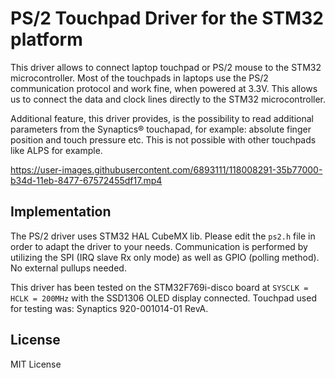 # PS/2 Touchpad Driver for the STM32 platform

This driver allows to connect laptop touchpad or PS/2 mouse to the STM32 microcontroller.
Most of the touchpads in laptops use the PS/2 communication protocol and work fine, when powered at 3.3V.
This allows us to connect the data and clock lines directly to the STM32 microcontroller.

Additional feature, this driver provides, is the possibility to read additional parameters from the Synaptics® touchapad, for example: absolute finger position and touch pressure etc. This is not possible with other touchpads like ALPS for example.

https://user-images.githubusercontent.com/6893111/118008291-35b77000-b34d-11eb-8477-67572455df17.mp4

## Implementation

The PS/2 driver uses STM32 HAL CubeMX lib. Please edit the `ps2.h` file in order to adapt the driver to your needs. Communication is performed by utilizing the SPI (IRQ slave Rx only mode) as well as GPIO (polling method). No external pullups needed.

This driver has been tested on the STM32F769i-disco board at `SYSCLK = HCLK = 200MHz` with the SSD1306 OLED display connected. 
Touchpad used for testing was: Synaptics 920-001014-01 RevA.

## License

MIT License
